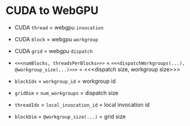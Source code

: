 # CUDA to WebGPU

- CUDA `thread` = webgpu `invocation`
- CUDA `block` = webgpu `workgroup`
- CUDA `grid` = webgpu `dispatch`

- `<<<numBlocks, threadsPerBlocks>>>` = `<<<dispatchWorkgroups(...), @workgroup_size(...)>>>` = <<<dispatch size, workgroup size>>>

- `blockIdx` = `workgroup_id` = workgroup id
- `gridDim` = `num_workgroups` = dispatch size
- `threadIdx` = `local_invocation_id` = local invocation id
- `blockDim` = `@workgroup_size(...)` = grid size